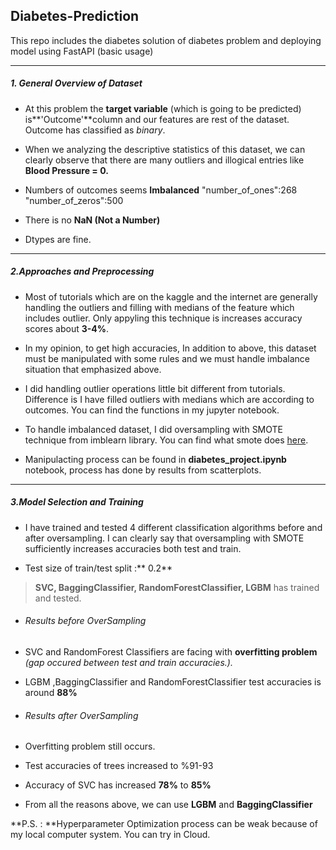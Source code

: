 ## Diabetes-Prediction
This repo includes the diabetes solution of diabetes problem and deploying model using FastAPI (basic usage)


------------


##### 1. General Overview of Dataset
- At this problem the **target variable** (which is going to be predicted) is**'Outcome'**column and our features are rest of the dataset. Outcome has classified as *binary*.

- When we analyzing the descriptive statistics of this dataset, we can clearly observe that there are many outliers and illogical entries like **Blood Pressure = 0.**

- Numbers of outcomes seems **Imbalanced**
		"number_of_ones":268
		"number_of_zeros":500
- There is no **NaN (Not a Number)**
- Dtypes are fine.
----
##### 2.Approaches and Preprocessing
- Most of tutorials which are on the kaggle and the internet are generally handling the outliers and filling with medians of the feature which includes outlier. Only appyling this technique is increases accuracy scores about **3-4%**.

- In my opinion, to get high accuracies, In addition to above, this dataset must be manipulated with some rules and we must handle imbalance situation that  emphasized above.

- I did handling outlier operations little bit different from tutorials. Difference is I have filled outliers with medians which are according to outcomes. You can find the functions in my jupyter notebook.

- To handle imbalanced dataset, I did oversampling with SMOTE technique from imblearn library. You can find what smote does [here](https://machinelearningmastery.com/smote-oversampling-for-imbalanced-classification/ "here").
- Manipulacting process can be found in **diabetes_project.ipynb** notebook, process has done by results from scatterplots.
---
##### 3.Model Selection and Training
- I have trained and tested 4 different classification algorithms before and after oversampling. I can clearly say that oversampling with SMOTE sufficiently increases accuracies both test and train.

- Test size of train/test split  :** 0.2**

> **SVC, BaggingClassifier, RandomForestClassifier, LGBM** has trained and tested.

- ###### Results before OverSampling
 - SVC and RandomForest Classifiers are facing with **overfitting problem** *(gap occured between test and train accuracies.).*
 - LGBM ,BaggingClassifier and RandomForestClassifier test accuracies is around **88%**
- ###### Results after OverSampling
 - Overfitting problem still occurs.
 - Test accuracies of trees increased to %91-93
 - Accuracy of SVC has increased **78%** to **85%**
 
- From all the reasons above, we can use **LGBM** and **BaggingClassifier**

**P.S. : **Hyperparameter Optimization process can be weak because of my local computer system. You can try in Cloud.



